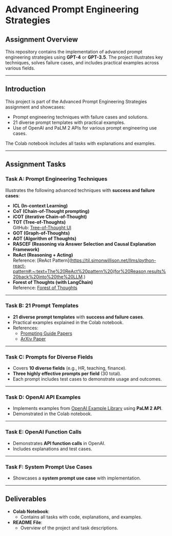 # Advanced Prompt Engineering Strategies

## **Assignment Overview**
This repository contains the implementation of advanced prompt engineering strategies using **GPT-4** or **GPT-3.5**. The project illustrates key techniques, solves failure cases, and includes practical examples across various fields.

---

## **Introduction**
This project is part of the Advanced Prompt Engineering Strategies assignment and showcases:
- Prompt engineering techniques with failure cases and solutions.
- 21 diverse prompt templates with practical examples.
- Use of OpenAI and PaLM 2 APIs for various prompt engineering use cases.

The Colab notebook includes all tasks with explanations and examples.

---

## **Assignment Tasks**

### **Task A: Prompt Engineering Techniques**
Illustrates the following advanced techniques with **success and failure cases**:
- **ICL (In-context Learning)**
- **CoT (Chain-of-Thought prompting)**
- **iCOT (iterative Chain-of-Thought)**
- **TOT (Tree-of-Thoughts)**  
  GitHub: [Tree-of-Thought UI](https://github.com/mazewoods/tree-of-thought-ui)
- **GOT (Graph-of-Thoughts)**
- **AOT (Algorithm of Thoughts)**
- **RASCEF (Reasoning via Answer Selection and Causal Explanation Framework)**
- **ReAct (Reasoning + Acting)**  
  Reference: [ReAct Pattern](https://til.simonwillison.net/llms/python-react-pattern#:~:text=The%20ReAct%20pattern%20(for%20Reason,results%20back%20into%20the%20LLM.)
- **Forest of Thoughts (with LangChain)**  
  Reference: [Forest of Thoughts](https://www.linkedin.com/posts/richard-walker-a18528_forest-of-thoughts-boosting-large-language-activity-7073925128778067968-xAHN/)

---

### **Task B: 21 Prompt Templates**
- **21 diverse prompt templates** with **success and failure cases**.
- Practical examples explained in the Colab notebook.
- References:
  - [Prompting Guide Papers](https://www.promptingguide.ai/papers)
  - [ArXiv Paper](https://arxiv.org/pdf/2302.11382.pdf)

---

### **Task C: Prompts for Diverse Fields**
- Covers **10 diverse fields** (e.g., HR, teaching, finance).
- **Three highly effective prompts per field** (30 total).
- Each prompt includes test cases to demonstrate usage and outcomes.

---

### **Task D: OpenAI API Examples**
- Implements examples from [OpenAI Example Library](https://platform.openai.com/examples) using **PaLM 2 API**.
- Demonstrated in the Colab notebook.

---

### **Task E: OpenAI Function Calls**
- Demonstrates **API function calls** in OpenAI.
- Includes explanations and test cases.

---

### **Task F: System Prompt Use Cases**
- Showcases a **system prompt use case** with implementation.

---

## **Deliverables**
- **Colab Notebook**:
  - Contains all tasks with code, explanations, and examples.
- **README File**:
  - Overview of the project and task descriptions.
